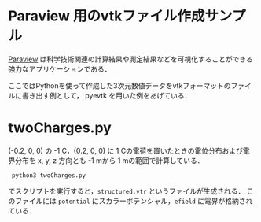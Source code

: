 # Paraview 用のvtkファイル作成サンプル

[Paraview](https://www.paraview.org) は科学技術関連の計算結果や測定結果などを可視化することができる強力なアプリケーションである．

ここではPythonを使って作成した3次元数値データをvtkフォーマットのファイルに書き出す例として，
pyevtk を用いた例をあげている．

# twoCharges.py

(-0.2, 0, 0) の -1 C，(0.2, 0, 0) に 1 Cの電荷を置いたときの電位分布および電界分布を
x, y, z 方向とも -1 mから 1 mの範囲で計算している．

```
 python3 twoCharges.py
```

でスクリプトを実行すると，```structured.vtr``` というファイルが生成される．
このファイルには ```potential``` にスカラーポテンシャル，```efield``` に電界が格納されている．
